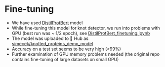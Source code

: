 # Fine-tuning

- We have used [DistilProtBert](https://huggingface.co/yarongef/DistilProtBert) model 
- While fine-tuning this model for knot detector, we run into problems with GPU (best run was ~ 1/2 epoch), see [DistilProtBert_finetuning.ipynb](DistilProtBert_finetuning.ipynb)
- The model was uploaded to 🤗 Hub as [simecek/knotted_proteins_demo_model](https://huggingface.co/simecek/knotted_proteins_demo_model)
- Accuracy on a test set seems to be very high (>99%)
- Further examination of GPU memory problems needed (the original repo contains fine-tuning of large datasets on small GPU)